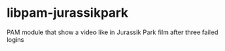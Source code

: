 libpam-jurassikpark
===================

PAM module that show a video like in Jurassik Park film after three failed logins
